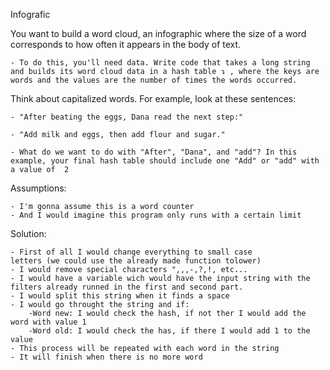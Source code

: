 Infografic

You want to build a word cloud, an infographic where the size of a word corresponds to how often it appears in the body of text.

    - To do this, you'll need data. Write code that takes a long string and builds its word cloud data in a hash table ↴ , where the keys are words and the values are the number of times the words occurred.

Think about capitalized words. For example, look at these sentences:

    - "After beating the eggs, Dana read the next step:"

    - "Add milk and eggs, then add flour and sugar."

    - What do we want to do with "After", "Dana", and "add"? In this example, your final hash table should include one "Add" or "add" with a value of  2

Assumptions:
    
    - I'm gonna assume this is a word counter
    - And I would imagine this program only runs with a certain limit
    
Solution:

    - First of all I would change everything to small case 
    letters (we could use the already made function tolower)
    - I would remove special characters ",,,-,?,!, etc... 
    - I would have a variable wich would have the input string with the filters already runned in the first and second part.
    - I would split this string when it finds a space
    - I would go throught the string and if:
        -Word new: I would check the hash, if not ther I would add the word with value 1
        -Word old: I would check the has, if there I would add 1 to the value
    - This process will be repeated with each word in the string
    - It will finish when there is no more word
    